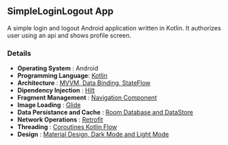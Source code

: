 ## SimpleLoginLogout App

A simple login and logout Android application written in Kotlin. It authorizes user using an api and shows profile screen.

### Details
   - **Operating System** : Android
   - **Programming Language**: [Kotlin](https://kotlinlang.org) 
   - **Architecture** : [MVVM, Data Binding, StateFlow](https://developer.android.com/jetpack/guide)
   - **Dipendency Injection** : [Hilt](https://dagger.dev/hilt/)
   - **Fragment Management** : [Navigation Component](https://developer.android.com/guide/navigation/navigation-getting-started)
   - **Image Loading** : [Glide](https://github.com/bumptech/glide)
   - **Data Persistance and Cache** : [Room Database and DataStore](https://developer.android.com/training/data-storage/room)
   - **Network Operations** : [Retrofit](https://square.github.io/retrofit/)
   - **Threading** : [Coroutines Kotlin Flow](https://developer.android.com/kotlin/flow)
   - **Design** : [Material Design, Dark Mode and Light Mode](https://material.io)
